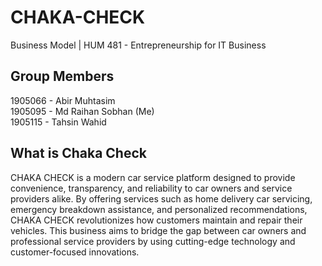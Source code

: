 # CHAKA-CHECK
Business Model | HUM 481 - Entrepreneurship for IT Business 

## Group Members
1905066 - Abir Muhtasim <br> 
1905095 - Md Raihan Sobhan (Me) <br> 
1905115 - Tahsin Wahid 

## What is Chaka Check
CHAKA CHECK is a modern car service platform designed to provide convenience,
transparency, and reliability to car owners and service providers alike. By offering services
such as home delivery car servicing, emergency breakdown assistance, and personalized
recommendations, CHAKA CHECK revolutionizes how customers maintain and repair
their vehicles. This business aims to bridge the gap between car owners and professional
service providers by using cutting-edge technology and customer-focused innovations.
